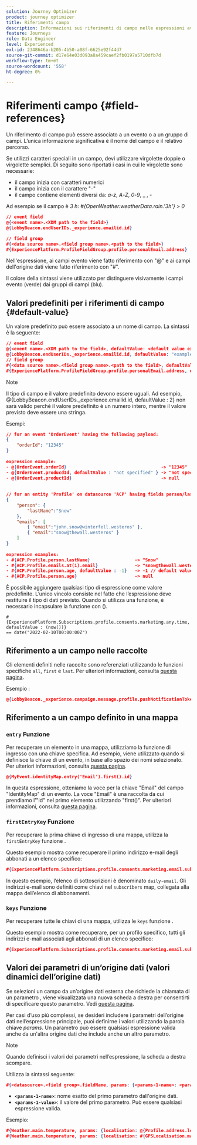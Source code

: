 ```yaml
---
solution: Journey Optimizer
product: journey optimizer
title: Riferimenti campo
description: Informazioni sui riferimenti di campo nelle espressioni avanzate
feature: Journeys
role: Data Engineer
level: Experienced
exl-id: 2348646a-b205-4b50-a08f-6625e92f44d7
source-git-commit: d17e64e03d093a8a459caef2fb0197a5710dfb7d
workflow-type: tm+mt
source-wordcount: '558'
ht-degree: 0%

---
```


# Riferimenti campo {#field-references}

Un riferimento di campo può essere associato a un evento o a un gruppo di campi. L’unica informazione significativa è il nome del campo e il relativo percorso.

Se utilizzi caratteri speciali in un campo, devi utilizzare virgolette doppie o virgolette semplici. Di seguito sono riportati i casi in cui le virgolette sono necessarie:

* il campo inizia con caratteri numerici
* il campo inizia con il carattere &quot;-&quot;
* il campo contiene elementi diversi da: _a_-_z_, _A_-_Z_, _0_-_9_, _ , _-_

Ad esempio se il campo è _3 h_: _#{OpenWeather.weatherData.rain.&#39;3h&#39;} > 0_

```json
// event field
@{<event name>.<XDM path to the field>}
@{LobbyBeacon.endUserIDs._experience.emailid.id}

// field group
#{<data source name>.<field group name>.<path to the field>}
#{ExperiencePlatform.ProfileFieldGroup.profile.personalEmail.address}
```

Nell&#39;espressione, ai campi evento viene fatto riferimento con &quot;@&quot; e ai campi dell&#39;origine dati viene fatto riferimento con &quot;#&quot;.

Il colore della sintassi viene utilizzato per distinguere visivamente i campi evento (verde) dai gruppi di campi (blu).

## Valori predefiniti per i riferimenti di campo {#default-value}

Un valore predefinito può essere associato a un nome di campo. La sintassi è la seguente:

```json
// event field
@{<event name>.<XDM path to the field>, defaultValue: <default value expression>}
@{LobbyBeacon.endUserIDs._experience.emailid.id, defaultValue: "example@adobe.com"}
// field group
#{<data source name>.<field group name>.<path to the field>, defaultValue: <default value expression>}
#{ExperiencePlatform.ProfileFieldGroup.profile.personalEmail.address, defaultValue: "example@adobe.com"}
```

>[!NOTE]
>
>Il tipo di campo e il valore predefinito devono essere uguali. Ad esempio, @{LobbyBeacon.endUserIDs._experience.emailid.id, defaultValue : 2} non sarà valido perché il valore predefinito è un numero intero, mentre il valore previsto deve essere una stringa.

Esempi:

```json
// for an event 'OrderEvent' having the following payload:
{
    "orderId": "12345"
}
 
expression example:
- @{OrderEvent.orderId}                                    -> "12345"
- @{OrderEvent.producdId, defaultValue : "not specified" } -> "not specified" // default value, productId is not a field present in the payload
- @{OrderEvent.productId}                                  -> null
 
 
// for an entity 'Profile' on datasource 'ACP' having fields person/lastName, with fetched data such as:
{
    "person": {
        "lastName":"Snow"
    },
    "emails": [
        { "email":"john.snow@winterfell.westeros" },
        { "email":"snow@thewall.westeros" }
    ]
}
 
expression examples:
- #{ACP.Profile.person.lastName}                 -> "Snow"
- #{ACP.Profile.emails.at(1).email}              -> "snow@thewall.westeros"
- #{ACP.Profile.person.age, defaultValue : -1}   -> -1 // default value, age is not a field present in the payload
- #{ACP.Profile.person.age}                      -> null
```

È possibile aggiungere qualsiasi tipo di espressione come valore predefinito. L’unico vincolo consiste nel fatto che l’espressione deve restituire il tipo di dati previsto. Quando si utilizza una funzione, è necessario incapsulare la funzione con ().

```
#{ExperiencePlatform.Subscriptions.profile.consents.marketing.any.time, defaultValue : (now())} 
== date("2022-02-10T00:00:00Z")
```

## Riferimento a un campo nelle raccolte

Gli elementi definiti nelle raccolte sono referenziati utilizzando le funzioni specifiche `all`, `first` e `last`. Per ulteriori informazioni, consulta [questa pagina](../expression/collection-management-functions.md).

Esempio :

```json
@{LobbyBeacon._experience.campaign.message.profile.pushNotificationTokens.all()
```

## Riferimento a un campo definito in una mappa

### `entry` Funzione

Per recuperare un elemento in una mappa, utilizziamo la funzione di ingresso con una chiave specifica. Ad esempio, viene utilizzato quando si definisce la chiave di un evento, in base allo spazio dei nomi selezionato. Per ulteriori informazioni, consulta [questa pagina](../../event/about-creating.md#select-the-namespace).

```json
@{MyEvent.identityMap.entry('Email').first().id}
```

In questa espressione, otteniamo la voce per la chiave &quot;Email&quot; del campo &quot;IdentityMap&quot; di un evento. La voce &quot;Email&quot; è una raccolta da cui prendiamo l’&quot;id&quot; nel primo elemento utilizzando &quot;first()&quot;. Per ulteriori informazioni, consulta [questa pagina](../expression/collection-management-functions.md).

### `firstEntryKey` Funzione

Per recuperare la prima chiave di ingresso di una mappa, utilizza la `firstEntryKey` funzione .

Questo esempio mostra come recuperare il primo indirizzo e-mail degli abbonati a un elenco specifico:

```json
#{ExperiencePlatform.Subscriptions.profile.consents.marketing.email.subscriptions.entry('daily-email').subscribers.firstEntryKey()}
```

In questo esempio, l’elenco di sottoscrizioni è denominato `daily-email`. Gli indirizzi e-mail sono definiti come chiavi nel `subscribers` map, collegata alla mappa dell’elenco di abbonamenti.

### `keys` Funzione

Per recuperare tutte le chiavi di una mappa, utilizza le `keys` funzione .

Questo esempio mostra come recuperare, per un profilo specifico, tutti gli indirizzi e-mail associati agli abbonati di un elenco specifico:

```json
#{ExperiencePlatform.Subscriptions.profile.consents.marketing.email.subscriptions.entry('daily-mail').subscribers.keys()
```

## Valori dei parametri di un’origine dati (valori dinamici dell’origine dati)

Se selezioni un campo da un’origine dati esterna che richiede la chiamata di un parametro , viene visualizzata una nuova scheda a destra per consentirti di specificare questo parametro. Vedi [questa pagina](../expression/expressionadvanced.md).

Per casi d’uso più complessi, se desideri includere i parametri dell’origine dati nell’espressione principale, puoi definirne i valori utilizzando la parola chiave _params_. Un parametro può essere qualsiasi espressione valida anche da un&#39;altra origine dati che include anche un altro parametro.

>[!NOTE]
>
>Quando definisci i valori dei parametri nell’espressione, la scheda a destra scompare.

Utilizza la sintassi seguente:

```json
#{<datasource>.<field group>.fieldName, params: {<params-1-name>: <params-1-value>, <params-2-name>: <params-2-value>}}
```

* **`<params-1-name>`**: nome esatto del primo parametro dall&#39;origine dati.
* **`<params-1-value>`**: il valore del primo parametro. Può essere qualsiasi espressione valida.

Esempio:

```json
#{Weather.main.temperature, params: {localisation: @{Profile.address.localisation}}}
#{Weather.main.temperature, params: {localisation: #{GPSLocalisation.main.coordinates, params: {city: @{Profile.address.city}}}}}
```
